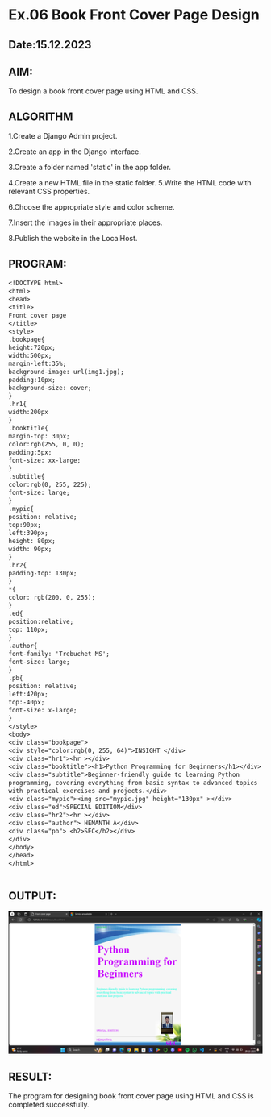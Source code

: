 # Ex.06 Book Front Cover Page Design
## Date:15.12.2023

## AIM:
To design a book front cover page using HTML and CSS.

## ALGORITHM


1.Create a Django Admin project.


2.Create an app in the Django interface.


3.Create a folder named 'static' in the app folder.


4.Create a new HTML file in the static folder. 
5.Write the HTML code with relevant CSS properties.


6.Choose the appropriate style and color scheme.


7.Insert the images in their appropriate places.


8.Publish the website in the LocalHost.

## PROGRAM:
```
<!DOCTYPE html>
<html>
<head>
<title>
Front cover page
</title>
<style>
.bookpage{
height:720px;
width:500px;
margin-left:35%;
background-image: url(img1.jpg);
padding:10px;
background-size: cover;
}
.hr1{
width:200px
}
.booktitle{
margin-top: 30px;
color:rgb(255, 0, 0);
padding:5px;
font-size: xx-large;
}
.subtitle{
color:rgb(0, 255, 225);
font-size: large;
}
.mypic{
position: relative;
top:90px;
left:390px;
height: 80px;
width: 90px;
}
.hr2{
padding-top: 130px;
}
*{
color: rgb(200, 0, 255);
}
.ed{
position:relative;
top: 110px;
}
.author{
font-family: 'Trebuchet MS';
font-size: large;
}
.pb{
position: relative;
left:420px;
top:-40px;
font-size: x-large;
}
</style>
<body>
<div class="bookpage">
<div style="color:rgb(0, 255, 64)">INSIGHT </div>
<div class="hr1"><hr ></div>
<div class="booktitle"><h1>Python Programming for Beginners</h1></div>
<div class="subtitle">Beginner-friendly guide to learning Python programming, covering everything from basic syntax to advanced topics with practical exercises and projects.</div>
<div class="mypic"><img src="mypic.jpg" height="130px" ></div>
<div class="ed">SPECIAL EDITION</div>
<div class="hr2"><hr ></div>
<div class="author"> HEMANTH A</div>
<div class="pb"> <h2>SEC</h2></div>
</div>
</body>
</head>
</html>


```

## OUTPUT:
![Alt text](<Screenshot (25).png>)


## RESULT:
The program for designing book front cover page using HTML and CSS is completed successfully.
